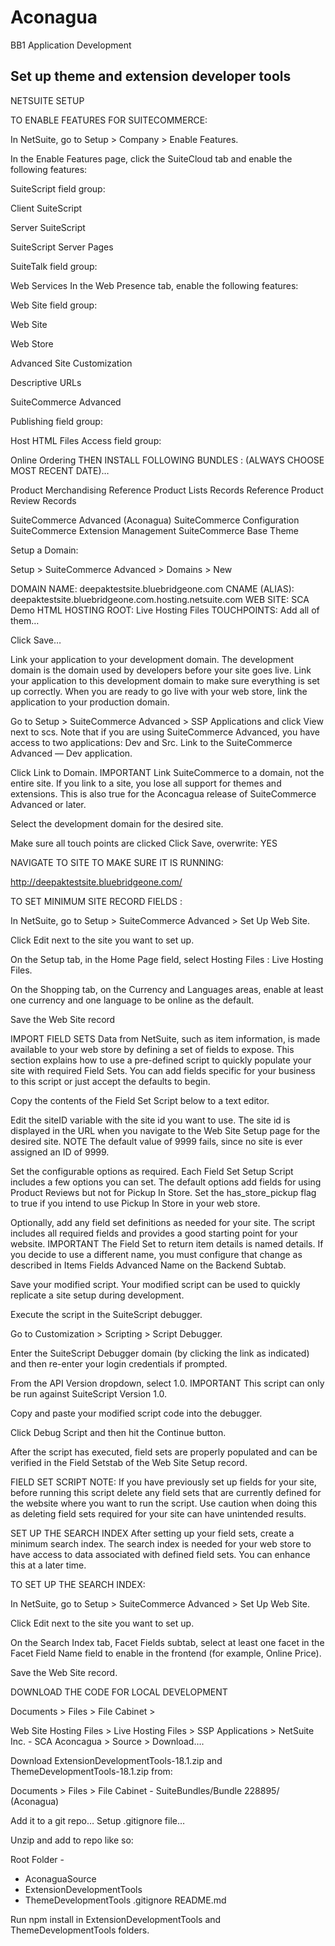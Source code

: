 # Aconagua
BB1 Application Development

## Set up theme and extension developer tools

NETSUITE SETUP

TO ENABLE FEATURES FOR SUITECOMMERCE:

In NetSuite, go to Setup > Company > Enable Features.

In the Enable Features page, click the SuiteCloud tab and enable the following features:

SuiteScript field group:

Client SuiteScript

Server SuiteScript

SuiteScript Server Pages

SuiteTalk field group:

Web Services
In the Web Presence tab, enable the following features:

Web Site field group:

Web Site

Web Store

Advanced Site Customization

Descriptive URLs

SuiteCommerce Advanced

Publishing field group:

Host HTML Files
Access field group:

Online Ordering
THEN INSTALL FOLLOWING BUNDLES :
(ALWAYS CHOOSE MOST RECENT DATE)…

Product Merchandising
Reference Product Lists Records
Reference Product Review Records

SuiteCommerce Advanced (Aconagua)
SuiteCommerce Configuration
SuiteCommerce Extension Management
SuiteCommerce Base Theme

Setup a Domain:

Setup > SuiteCommerce Advanced > Domains > New

DOMAIN NAME: deepaktestsite.bluebridgeone.com
CNAME (ALIAS): deepaktestsite.bluebridgeone.com.hosting.netsuite.com
WEB SITE: SCA Demo
HTML HOSTING ROOT: Live Hosting Files
TOUCHPOINTS: Add all of them…

Click Save…

Link your application to your development domain.
The development domain is the domain used by developers before your site goes live. Link your application to this development domain to make sure everything is set up correctly. When you are ready to go live with your web store, link the application to your production domain.

Go to Setup > SuiteCommerce Advanced > SSP Applications and click View next to scs.
Note that if you are using SuiteCommerce Advanced, you have access to two applications: Dev and Src. Link to the SuiteCommerce Advanced — Dev <release> application.

Click Link to Domain.
IMPORTANT Link SuiteCommerce to a domain, not the entire site. If you link to a site, you lose all support for themes and extensions. This is also true for the Aconcagua release of SuiteCommerce Advanced or later.

Select the development domain for the desired site.

Make sure all touch points are clicked
Click Save, overwrite: YES

NAVIGATE TO SITE TO MAKE SURE IT IS RUNNING:

http://deepaktestsite.bluebridgeone.com/

TO SET MINIMUM SITE RECORD FIELDS :

In NetSuite, go to Setup > SuiteCommerce Advanced > Set Up Web Site.

Click Edit next to the site you want to set up.

On the Setup tab, in the Home Page field, select Hosting Files : Live Hosting Files.

On the Shopping tab, on the Currency and Languages areas, enable at least one currency and one language to be online as the default.

Save the Web Site record

IMPORT FIELD SETS
Data from NetSuite, such as item information, is made available to your web store by defining a set of fields to expose. This section explains how to use a pre-defined script to quickly populate your site with required Field Sets. You can add fields specific for your business to this script or just accept the defaults to begin.

Copy the contents of the Field Set Script below to a text editor.

Edit the siteID variable with the site id you want to use.
The site id is displayed in the URL when you navigate to the Web Site Setup page for the desired site.
NOTE The default value of 9999 fails, since no site is ever assigned an ID of 9999.

Set the configurable options as required.
Each Field Set Setup Script includes a few options you can set. The default options add fields for using Product Reviews but not for Pickup In Store. Set the has_store_pickup flag to true if you intend to use Pickup In Store in your web store.

Optionally, add any field set definitions as needed for your site.
The script includes all required fields and provides a good starting point for your website.
IMPORTANT The Field Set to return item details is named details. If you decide to use a different name, you must configure that change as described in Items Fields Advanced Name on the Backend Subtab.

Save your modified script.
Your modified script can be used to quickly replicate a site setup during development.

Execute the script in the SuiteScript debugger.

Go to Customization > Scripting > Script Debugger.

Enter the SuiteScript Debugger domain (by clicking the link as indicated) and then re-enter your login credentials if prompted.

From the API Version dropdown, select 1.0.
IMPORTANT This script can only be run against SuiteScript Version 1.0.

Copy and paste your modified script code into the debugger.

Click Debug Script and then hit the Continue button.

After the script has executed, field sets are properly populated and can be verified in the Field Setstab of the Web Site Setup record.

FIELD SET SCRIPT
NOTE: If you have previously set up fields for your site, before running this script delete any field sets that are currently defined for the website where you want to run the script. Use caution when doing this as deleting field sets required for your site can have unintended results.

SET UP THE SEARCH INDEX
After setting up your field sets, create a minimum search index. The search index is needed for your web store to have access to data associated with defined field sets. You can enhance this at a later time.

TO SET UP THE SEARCH INDEX:

In NetSuite, go to Setup > SuiteCommerce Advanced > Set Up Web Site.

Click Edit next to the site you want to set up.

On the Search Index tab, Facet Fields subtab, select at least one facet in the Facet Field Name field to enable in the frontend (for example, Online Price).

Save the Web Site record.

DOWNLOAD THE CODE FOR LOCAL DEVELOPMENT

Documents > Files > File Cabinet >

Web Site Hosting Files > Live Hosting Files > SSP Applications > NetSuite Inc. - SCA Aconcagua > Source > Download….

Download ExtensionDevelopmentTools-18.1.zip and ThemeDevelopmentTools-18.1.zip from:

Documents > Files > File Cabinet - SuiteBundles/Bundle 228895/ (Aconagua)

Add it to a git repo…
Setup .gitignore file…

Unzip and add to repo like so:

Root Folder -
- AconaguaSource
- ExtensionDevelopmentTools
- ThemeDevelopmentTools
.gitignore
README.md

Run npm install in ExtensionDevelopmentTools and ThemeDevelopmentTools folders.



